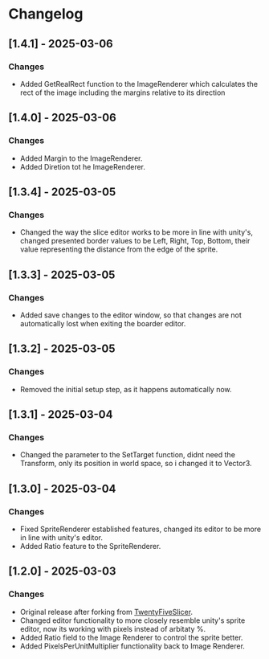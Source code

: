 # Changelog

## [1.4.1] - 2025-03-06
### Changes
- Added GetRealRect function to the ImageRenderer which calculates the rect of the image including the margins relative to its direction

## [1.4.0] - 2025-03-06
### Changes
- Added Margin to the ImageRenderer.
- Added Diretion tot he ImageRenderer.

## [1.3.4] - 2025-03-05
### Changes
- Changed the way the slice editor works to be more in line with unity's, changed presented border values to be Left, Right, Top, Bottom, their value representing the distance from the edge of the sprite.

## [1.3.3] - 2025-03-05
### Changes
- Added save changes to the editor window, so that changes are not automatically lost when exiting the boarder editor.

## [1.3.2] - 2025-03-05
### Changes
- Removed the initial setup step, as it happens automatically now.

## [1.3.1] - 2025-03-04
### Changes
- Changed the parameter to the SetTarget function, didnt need the Transform, only its position in world space, so i changed it to Vector3.

## [1.3.0] - 2025-03-04
### Changes
- Fixed SpriteRenderer established features, changed its editor to be more in line with unity's editor.
- Added Ratio feature to the SpriteRenderer.

## [1.2.0] - 2025-03-03
### Changes
- Original release after forking from [TwentyFiveSlicer](https://github.com/kwan3854/TwentyFiveSlicer).
- Changed editor functionality to more closely resemble unity's sprite editor, now its working with pixels instead of arbitaty %.
- Added Ratio field to the Image Renderer to control the sprite better.
- Added PixelsPerUnitMultiplier functionality back to Image Renderer.